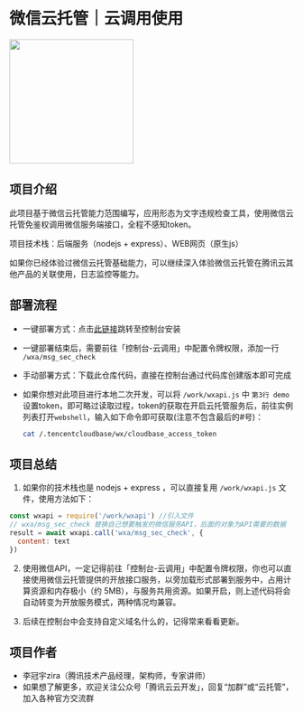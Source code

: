 # 微信云托管｜云调用使用

[<img src="https://main.qcloudimg.com/raw/ffa781b63fdead4cac23470ad2eeb552.png" width="220px">](https://cloud.weixin.qq.com/cloudrun/onekey?template=wxapidemo)

## 项目介绍

此项目基于微信云托管能力范围编写，应用形态为文字违规检查工具，使用微信云托管免鉴权调用微信服务端接口，全程不感知token。

项目技术栈：后端服务（nodejs + express）、WEB网页（原生js）

如果你已经体验过微信云托管基础能力，可以继续深入体验微信云托管在腾讯云其他产品的关联使用，日志监控等能力。

## 部署流程

- 一键部署方式：点击[此链接](https://cloud.weixin.qq.com/cloudrun/onekey?template=wxapidemo)跳转至控制台安装

- 一键部署结束后，需要前往「控制台-云调用」中配置令牌权限，添加一行 `/wxa/msg_sec_check`

- 手动部署方式：下载此仓库代码，直接在控制台通过代码库创建版本即可完成

- 如果你想对此项目进行本地二次开发，可以将 `/work/wxapi.js` 中 `第3行 demo` 设置token，即可略过读取过程，token的获取在开启云托管服务后，前往实例列表打开`webshell`，输入如下命令即可获取(注意不包含最后的#号)：
  ``` bash
  cat /.tencentcloudbase/wx/cloudbase_access_token
  ```

## 项目总结

1. 如果你的技术栈也是 nodejs + express ，可以直接复用 `/work/wxapi.js` 文件，使用方法如下：
  ``` js
  const wxapi = require('/work/wxapi') //引入文件
  // wxa/msg_sec_check 替换自己想要触发的微信服务API，后面的对象为API需要的数据
  result = await wxapi.call('wxa/msg_sec_check', {
    content: text
  })
  ```

2. 使用微信API，一定记得前往「控制台-云调用」中配置令牌权限，你也可以直接使用微信云托管提供的开放接口服务，以旁加载形式部署到服务中，占用计算资源和内存极小（约 5MB），与服务共用资源。如果开启，则上述代码将会自动转变为开放服务模式，两种情况均兼容。

3. 后续在控制台中会支持自定义域名什么的，记得常来看看更新。

## 项目作者

- 李冠宇zira（腾讯技术产品经理，架构师，专家讲师）
- 如果想了解更多，欢迎关注公众号「腾讯云云开发」，回复“加群”或“云托管”，加入各种官方交流群
    
